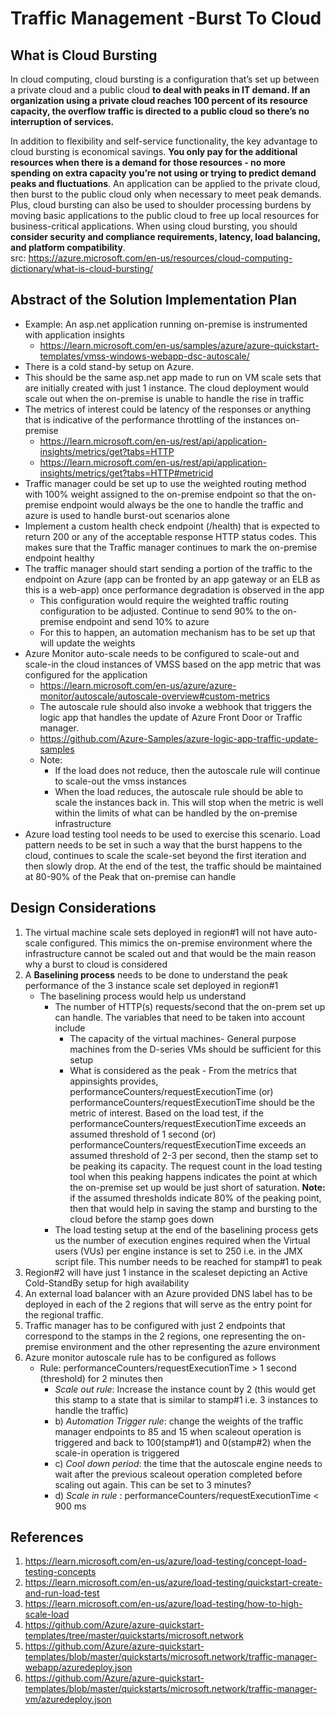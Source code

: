 # Traffic Management -Burst To Cloud

## What is Cloud Bursting
In cloud computing, cloud bursting is a configuration that’s set up between a private cloud and a public cloud **to deal with peaks in IT demand. If an organization using a private cloud reaches 100 percent of its resource capacity, the overflow traffic is directed to a public cloud so there’s no interruption of services.**

In addition to flexibility and self-service functionality, the key advantage to cloud bursting is economical savings. **You only pay for the additional resources when there is a demand for those resources - no more spending on extra capacity you’re not using or trying to predict demand peaks and fluctuations**. An application can be applied to the private cloud, then burst to the public cloud only when necessary to meet peak demands. Plus, cloud bursting can also be used to shoulder processing burdens by moving basic applications to the public cloud to free up local resources for business-critical applications. When using cloud bursting, you should **consider security and compliance requirements, latency, load balancing, and platform compatibility**.  
src: https://azure.microsoft.com/en-us/resources/cloud-computing-dictionary/what-is-cloud-bursting/  

## Abstract of the Solution Implementation Plan
- Example: An asp.net application running on-premise is instrumented with application insights
  - https://learn.microsoft.com/en-us/samples/azure/azure-quickstart-templates/vmss-windows-webapp-dsc-autoscale/
- There is a cold stand-by setup on Azure.
-  This should be the same asp.net app made to run on VM scale sets that are initially created with just 1 instance. The cloud deployment would scale out when the on-premise is unable to handle the rise in traffic
- The metrics of interest could be latency of the responses or anything that is indicative of the performance throttling of the instances on-premise
  - https://learn.microsoft.com/en-us/rest/api/application-insights/metrics/get?tabs=HTTP
  - https://learn.microsoft.com/en-us/rest/api/application-insights/metrics/get?tabs=HTTP#metricid
-  Traffic manager could be set up to use the weighted routing method with 100% weight assigned to the on-premise endpoint so that the on-premise endpoint would always be the one to handle the traffic and azure is used to handle burst-out scenarios alone
- Implement a custom health check endpoint (/health) that is expected to return 200 or any of the acceptable response HTTP status codes. This makes sure that the Traffic manager continues to mark the on-premise endpoint healthy
- The traffic manager should start sending a portion of the traffic to the endpoint on Azure (app can be fronted by an app gateway or an ELB as this is a web-app) once performance degradation is observed in the app 
  - This configuration would require the weighted traffic routing configuration to be adjusted. Continue to send 90% to the on-premise endpoint and send 10% to azure
  - For this to happen, an automation mechanism has to be set up that will update the weights
- Azure Monitor auto-scale needs to be configured to scale-out and scale-in the cloud instances of VMSS based on the app metric that was configured for the application
  - https://learn.microsoft.com/en-us/azure/azure-monitor/autoscale/autoscale-overview#custom-metrics  
  - The autoscale rule should also invoke a webhook that triggers the logic app that handles the update of Azure Front Door or Traffic manager. 
  - https://github.com/Azure-Samples/azure-logic-app-traffic-update-samples
  - Note: 
      - If the load does not reduce, then the autoscale rule will continue to scale-out the vmss instances
      - When the load reduces, the autoscale rule should be able to scale the instances back in. This will stop when the metric is well within the limits of what can be handled by the on-premise infrastructure
- Azure load testing tool needs to be used to exercise this scenario. Load pattern needs to be set in such a way that the burst happens to the cloud, continues to scale the scale-set beyond the first iteration and then slowly drop. At the end of the test, the traffic should be maintained at 80-90% of the Peak that on-premise can handle

## Design Considerations
1. The virtual machine scale sets deployed in region#1 will not have auto-scale configured. This mimics the on-premise environment where the infrastructure cannot be scaled out and that would be the main reason why a burst to cloud is considered
2. A **Baselining process** needs to be done to understand the peak performance of the 3 instance scale set deployed in region#1
   - The baselining process would help us understand 
     - The number of HTTP(s) requests/second that the on-prem set up can handle. The variables that need to be taken into account include  
       - The capacity of the virtual machines- General purpose machines from the D-series VMs should be sufficient for this setup
       - What is considered as the peak - From the metrics that appinsights provides, performanceCounters/requestExecutionTime (or) performanceCounters/requestExecutionTime should be the metric of interest. Based on the load test, if the performanceCounters/requestExecutionTime exceeds an assumed threshold of 1 second (or) performanceCounters/requestExecutionTime exceeds an assumed threshold of 2-3 per second, then the stamp set to be peaking its capacity. The request count in the load testing tool when this peaking happens indicates the point at which the on-premise set up would be just short of saturation. **Note:** if the assumed thresholds indicate 80% of the peaking point, then that would help in saving the stamp and bursting to the cloud before the stamp goes down
     - The load testing setup at the end of the baselining process gets us the number of execution engines required when the Virtual users (VUs) per engine instance is set to 250 i.e. in the JMX script file. This number needs to be reached for stamp#1 to peak
3. Region#2 will have just 1 instance in the scaleset depicting an Active Cold-StandBy setup for high availability
4. An external load balancer with an Azure provided DNS label has to be deployed in each of the 2 regions that will serve as the entry point for the regional traffic. 
5. Traffic manager has to be configured with just 2 endpoints that correspond to the stamps in the 2 regions, one representing the on-premise environment and the other representing the azure environment
6. Azure monitor autoscale rule has to be configured as follows
   - Rule: performanceCounters/requestExecutionTime > 1 second (threshold) for 2 minutes then 
     - *Scale out rule*: Increase the instance count by 2 (this would get this stamp to a state that is similar to stamp#1 i.e. 3 instances to handle the traffic)
     - b) *Automation Trigger rule*: change the weights of the traffic manager endpoints to 85 and 15 when scaleout operation is triggered and back to 100(stamp#1) and 0(stamp#2) when the scale-in operation is triggered 
     - c) *Cool down period*: the time that the autoscale engine needs to wait after the previous scaleout operation completed before scaling out again. This can be set to 3 minutes? 
     - d) *Scale in rule* : performanceCounters/requestExecutionTime < 900 ms

   
## References
1. https://learn.microsoft.com/en-us/azure/load-testing/concept-load-testing-concepts
2. https://learn.microsoft.com/en-us/azure/load-testing/quickstart-create-and-run-load-test
3. https://learn.microsoft.com/en-us/azure/load-testing/how-to-high-scale-load
4. https://github.com/Azure/azure-quickstart-templates/tree/master/quickstarts/microsoft.network
5. https://github.com/Azure/azure-quickstart-templates/blob/master/quickstarts/microsoft.network/traffic-manager-webapp/azuredeploy.json
6. https://github.com/Azure/azure-quickstart-templates/blob/master/quickstarts/microsoft.network/traffic-manager-vm/azuredeploy.json
